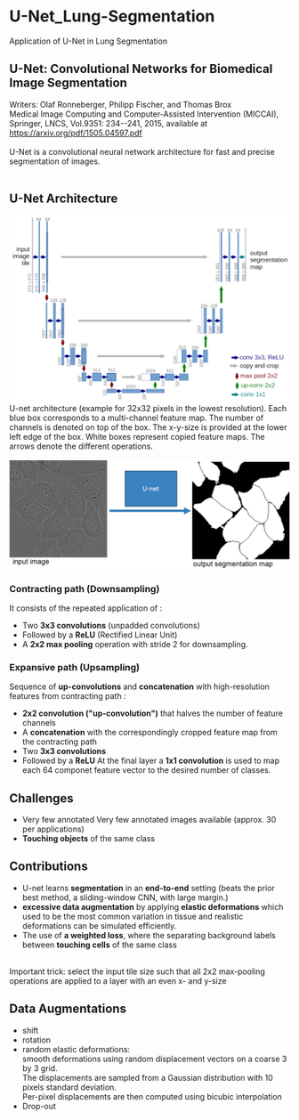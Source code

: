 # U-Net_Lung-Segmentation
Application of U-Net in Lung Segmentation


## U-Net: Convolutional Networks for Biomedical Image Segmentation 
Writers: Olaf Ronneberger, Philipp Fischer, and Thomas Brox <br>
Medical Image Computing and Computer-Assisted Intervention (MICCAI), Springer, LNCS, Vol.9351: 234--241, 2015, available at https://arxiv.org/pdf/1505.04597.pdf <br>
<br>
U-Net is a convolutional neural network architecture for fast and precise segmentation of images.<br>
<br>


## U-Net Architecture
![u-net-architecture](./u-net-architecture.png)<br>
U-net architecture (example for 32x32 pixels in the lowest resolution). Each blue box corresponds to a multi-channel feature map. The number of channels is denoted on top of the box. The x-y-size is provided at the lower left edge of the box. White boxes represent copied feature maps. The arrows denote the different operations.<br>
<br>
![UnetExample](./UnetExample.png)

### Contracting path (Downsampling)
It consists of the repeated application of :<br>
- Two **3x3 convolutions** (unpadded convolutions)
- Followed by a **ReLU** (Rectified Linear Unit)
- A **2x2 max pooling** operation with stride 2 for downsampling.<br>


### Expansive path (Upsampling)
Sequence of **up-convolutions** and **concatenation** with high-resolution features from contracting path :<br>
- **2x2 convolution ("up-convolution")** that halves the number of feature channels
- A **concatenation** with the correspondingly cropped feature map from the contracting path
- Two **3x3 convolutions**
- Followed by a **ReLU**
At the final layer a **1x1 convolution** is used to map each 64 componet feature vector to the desired number of classes.<br>


## Challenges
- Very few annotated Very few annotated images available (approx. 30 per applications)
- **Touching objects** of the same class<br>


## Contributions
- U-net learns **segmentation** in an **end-to-end** setting (beats the prior best method, a sliding-window CNN, with large margin.) 
- **excessive data augmentation** by applying **elastic deformations** which used to be the most common variation in tissue and realistic deformations can be simulated efficiently.
- The use of **a weighted loss**, where the separating background labels between **touching cells** of the same class
<br>
Important trick: select the input tile size such that all 2x2 max-pooling operations are applied to a layer with an even x- and y-size


## Data Augmentations
- shift
- rotation
- random elastic deformations:<br>
  smooth deformations using random displacement vectors on a coarse 3 by 3 grid.<br> 
  The displacements are sampled from a Gaussian distribution with 10 pixels standard deviation.<br>
  Per-pixel displacements are then computed using bicubic interpolation
- Drop-out
